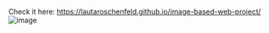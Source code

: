 Check it here: https://lautaroschenfeld.github.io/image-based-web-project/
![image](https://github.com/lautaroschenfeld/image-based-web-project/assets/118790494/821753dc-7a11-40e4-8534-a6224d54ee91)
